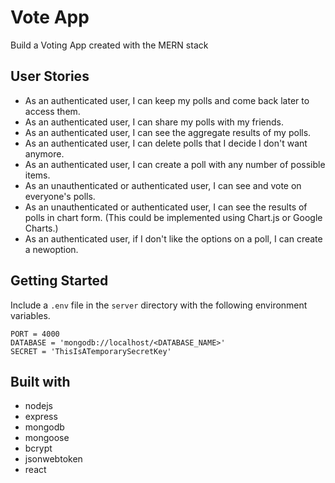 # Vote App

 Build a Voting App created with the MERN stack

## User Stories

* As an authenticated user, I can keep my polls and come back later to access them.
* As an authenticated user, I can share my polls with my friends.
* As an authenticated user, I can see the aggregate results of my polls.
* As an authenticated user, I can delete polls that I decide I don't want anymore.
* As an authenticated user, I can create a poll with any number of possible items.
* As an unauthenticated or authenticated user, I can see and vote on everyone's polls.
* As an unauthenticated or authenticated user, I can see the results of polls in chart form. (This could be implemented using Chart.js or Google Charts.)
* As an authenticated user, if I don't like the options on a poll, I can create a newoption.

## Getting Started

Include a `.env` file in the `server` directory with the following environment variables.

```
PORT = 4000
DATABASE = 'mongodb://localhost/<DATABASE_NAME>'
SECRET = 'ThisIsATemporarySecretKey'
```

## Built with

* nodejs
* express
* mongodb
* mongoose
* bcrypt
* jsonwebtoken
* react
